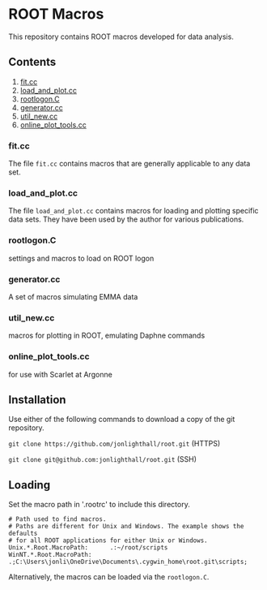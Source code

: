 # ROOT Macros

This repository contains ROOT macros developed for data analysis.

## Contents
1. [fit.cc](#fit.cc)
2. [load_and_plot.cc](#load_and_plot.cc)
3. [rootlogon.C](#rootlogon.C)
4. [generator.cc](#generator.cc)
5. [util_new.cc](#util_new.cc)
6. [online_plot_tools.cc](#online_plot_tools.cc)

### fit.cc
The file `fit.cc` contains macros that are generally applicable to any data set.

### load_and_plot.cc
The file `load_and_plot.cc` contains macros for loading and plotting specific data sets.
They have been used by the author for various publications.

### rootlogon.C
settings and macros to load on ROOT logon

### generator.cc
A set of macros simulating EMMA data

### util_new.cc
macros for plotting in ROOT, emulating Daphne commands

### online_plot_tools.cc
for use with Scarlet at Argonne

## Installation
Use either of the following commands to download a copy of the git repository.

`git clone https://github.com/jonlighthall/root.git` (HTTPS)

`git clone git@github.com:jonlighthall/root.git` (SSH)

## Loading
Set the macro path in '.rootrc' to include this directory.
````
# Path used to find macros.
# Paths are different for Unix and Windows. The example shows the defaults
# for all ROOT applications for either Unix or Windows.
Unix.*.Root.MacroPath:      .:~/root/scripts
WinNT.*.Root.MacroPath:     .;C:\Users\jonli\OneDrive\Documents\.cygwin_home\root.git\scripts;
````
Alternatively, the macros can be loaded via the `rootlogon.C`.

